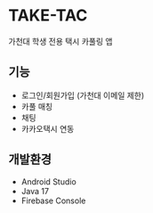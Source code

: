 # TAKE-TAC

가천대 학생 전용 택시 카풀링 앱

## 기능
- 로그인/회원가입 (가천대 이메일 제한)
- 카풀 매칭
- 채팅
- 카카오택시 연동

## 개발환경
- Android Studio
- Java 17
- Firebase Console 
